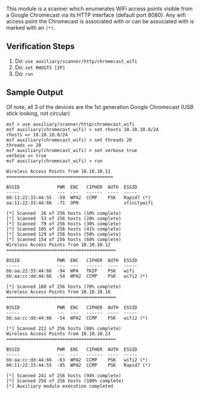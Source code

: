 This module is a scanner which enumerates WiFi access points visible from a Google Chromecast via its HTTP interface (default port 8080).  Any wifi access point the Chromecast is associated with or can be associated with is marked with an `(*)`.

## Verification Steps

1. Do: ```use auxiliary/scanner/http/chromecast_wifi```
2. Do: ```set RHOSTS [IP]```
3. Do: ```run```

## Sample Output

Of note, all 3 of the devices are the 1st generation Google Chromecast (USB stick looking, not circular)

```
msf > use auxiliary/scanner/http/chromecast_wifi 
msf auxiliary(chromecast_wifi) > set rhosts 10.10.10.0/24
rhosts => 10.10.10.0/24
msf auxiliary(chromecast_wifi) > set threads 20
threads => 20
msf auxiliary(chromecast_wifi) > set verbose true
verbose => true
msf auxiliary(chromecast_wifi) > run

Wireless Access Points from 10.10.10.11
========================================

BSSID              PWR  ENC   CIPHER  AUTH  ESSID
-----              ---  ---   ------  ----  -----
00:11:22:33:44:55  -59  WPA2  CCMP    PSK   Rapid7 (*)
aa:11:22:33:44:66  -71  OPN                 xfinitywifi

[*] Scanned  26 of 256 hosts (10% complete)
[*] Scanned  53 of 256 hosts (20% complete)
[*] Scanned  79 of 256 hosts (30% complete)
[*] Scanned 105 of 256 hosts (41% complete)
[*] Scanned 129 of 256 hosts (50% complete)
[*] Scanned 154 of 256 hosts (60% complete)
Wireless Access Points from 10.10.10.12
=========================================

BSSID              PWR  ENC   CIPHER  AUTH  ESSID
-----              ---  ---   ------  ----  -----
bb:aa:22:33:44:66  -94  WPA   TKIP    PSK   wifi
bb:aa:cc:dd:44:66  -54  WPA2  CCMP    PSK   wifi2 (*)

[*] Scanned 180 of 256 hosts (70% complete)
Wireless Access Points from 10.10.10.16
=========================================

BSSID              PWR  ENC   CIPHER  AUTH  ESSID
-----              ---  ---   ------  ----  -----
bb:aa:cc:dd:44:66  -54  WPA2  CCMP    PSK   wifi2 (*)

[*] Scanned 222 of 256 hosts (86% complete)
Wireless Access Points from 10.10.10.23
=========================================

BSSID              PWR  ENC   CIPHER  AUTH  ESSID
-----              ---  ---   ------  ----  -----
bb:aa:cc:dd:44:66  -63  WPA2  CCMP    PSK   wifi2 (*)
00:11:22:33:44:55  -85  WPA2  CCMP    PSK   Rapid7 (*)

[*] Scanned 241 of 256 hosts (94% complete)
[*] Scanned 256 of 256 hosts (100% complete)
[*] Auxiliary module execution completed
```
